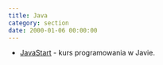 ```yaml
---
title: Java
category: section
date: 2000-01-06 00:00:00
---
```


*   [JavaStart](http://javastart.pl/) - kurs programowania w Javie.